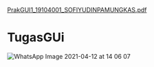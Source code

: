 [PrakGUI1_19104001_SOFIYUDINPAMUNGKAS.pdf](https://github.com/sofiyudinpamungkas/TugasGUi/files/6324059/PrakGUI1_19104001_SOFIYUDINPAMUNGKAS.pdf)
# TugasGUi
![WhatsApp Image 2021-04-12 at 14 06 07](https://user-images.githubusercontent.com/82369655/114363257-6b2c3a80-9ba2-11eb-8cce-c013dabf80fa.jpeg)
